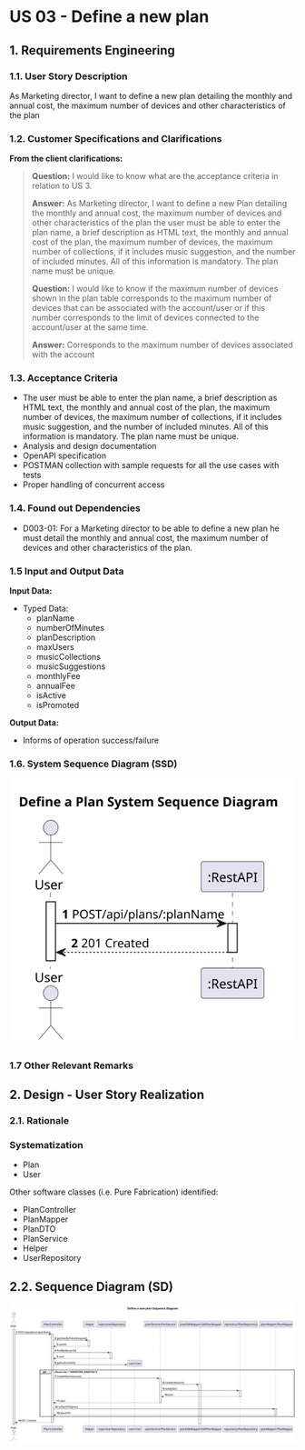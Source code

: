 # US 03 - Define a new plan

## 1. Requirements Engineering

### 1.1. User Story Description

As Marketing director, I want to define a new plan detailing the monthly and annual cost, the maximum number of devices and other characteristics of the plan

### 1.2. Customer Specifications and Clarifications 

**From the client clarifications:**
> **Question:**
>I would like to know what are the acceptance criteria in relation to US 3.
> 
> **Answer:**
> As Marketing director, I want to define a new Plan detailing the monthly and annual cost, the maximum number of devices and other characteristics of the plan
the user must be able to enter the plan name, a brief description as HTML text, the monthly and annual cost of the plan, the maximum number of devices, the maximum number of collections, if it includes music suggestion, and the number of included minutes. All of this information is mandatory. The plan name must be unique.
> 
> **Question:**
> I would like to know if the maximum number of devices shown in the plan table corresponds to the maximum number of devices that can be associated with the account/user or if this number corresponds to the limit of devices connected to the account/user at the same time.
>
> **Answer:**
> Corresponds to the maximum number of devices associated with the account

### 1.3. Acceptance Criteria

* The user must be able to enter the plan name, a brief description as HTML text, the monthly and annual cost of the plan, the maximum number of devices, the maximum number of collections, if it includes music suggestion, and the number of included minutes. All of this information is mandatory. The plan name must be unique.
* Analysis and design documentation
* OpenAPI specification
* POSTMAN collection with sample requests for all the use cases with tests
* Proper handling of concurrent access

### 1.4. Found out Dependencies

* D003-01: For a Marketing director to be able to define a new plan he must detail the monthly and annual cost, the maximum number of devices and other characteristics of the plan.


### 1.5 Input and Output Data

**Input Data:**
* Typed Data:
   * planName
   * numberOfMinutes
   * planDescription
   * maxUsers
   * musicCollections
   * musicSuggestions
   * monthlyFee
   * annualFee
   * isActive
   * isPromoted
 
**Output Data:**
* Informs of operation success/failure

### 1.6. System Sequence Diagram (SSD)

![US03-SSD](US03-SSD.svg)


### 1.7 Other Relevant Remarks


## 2. Design - User Story Realization 

### 2.1. Rationale

### Systematization ##

 * Plan
 * User

Other software classes (i.e. Pure Fabrication) identified:
  * PlanController
  * PlanMapper
  * PlanDTO
  * PlanService
  * Helper
  * UserRepository
 

## 2.2. Sequence Diagram (SD)

![US03-SD](US03-SD.svg)









